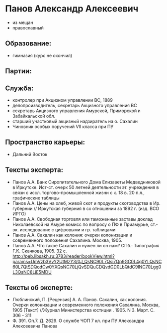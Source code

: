 # Панов Александр Алексеевич 

* из мещан 
* православный 

## Образование:
* гимназия (курс не окончил)
## Партии:

## Служба:
* контролер при Акцизном управлении ВС, 1889
* делопроизводитель, секретарь Акцизного управления ВС
* секретарь Акцизного управления Амурской, Приморской и Забайкальской обл. 
* старший участковый акцизный надзиратель на о. Сахалин 
* Чиновник особых поручений VII класса при ПУ
## Пространство карьеры:
* Дальний Восток 
## Тексты эксперта:
* Панов А.А. Банк Сиропитательного Дома Елизаветы Медведниковой в Иркутске. Ист-ст. очерк 50 летней деятельности эт. учреждения в связи с иссл. торгово-промышленной жизни с к. 18 в. 20 п.л., графические таблицы
* Панов А.А. Цены на хлеб, живой скот и продукты скотоводства в Ир. губернии // Иркутская губерния в сх отношении за 1892 г. (изд. ВСО ИРГО)
* Панов А.А. Свободная торговля или таможенные заставы доклад Николаевской на Амуре комисс по вопросу о ПФ в Приамурье, ст.-эк. исследование с цифровыми и гр. таблицами
* Панов А.А. Сахалин как колония: очерки колонизации и современного положения Сахалина. Москва, 1905. 
* Панов А.А. Что такое Сахалин и нужен ли он нам? СПб.: Типография Г.К. Скачкова, 1905. 32 с. http://peb.libsakh.ru:3783/reader/bookView.html?params=UmVzb3VyY2UtMzY3/0J_QsNC90L7Qsi7Qp9GC0L4g0YLQsNC60L7QtSDQodCw0YXQsNC70LjQvSDQuCDQvdGD0LbQtdC9INC70Lgg0L3QsNC8LjE5MDU 

## Тексты об эксперте:
* Люблинский, П. [Рецензия] А. А. Панов. Сахалин, как колония. Очерки колонизации и современного положения Сахалина. Москва, 1905 [Текст] //Журнал Министерства юстиции . 1905. N 3. Март. С. 306 - 311
* Ф. 391. Оп.7. Д. 2629. О службе ЧОП 7 кл. при ПУ Александра Алексеевича Панова 
